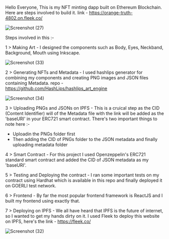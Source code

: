 Hello Everyone, This is my NFT minting dapp built on Ethereum Blockchain. Here are steps involved to build it. 
link - https://orange-truth-4802.on.fleek.co/

![Screenshot (27)](https://user-images.githubusercontent.com/106004070/194912236-331916b7-1580-42fa-8589-7922b30e7b90.png)

Steps involved in this :-

1 > Making Art - I designed the components such as Body, Eyes, Neckband, Background, Mouth using Inkscape. 

![Screenshot (33)](https://user-images.githubusercontent.com/106004070/194918381-71e93d1b-659d-49da-87e2-094a13fbe99a.png)

2 > Generating NFTs and Metadata - I used hashlips generator for combining my components and creating PNG images and JSON files containing Metadata. repo - https://github.com/HashLips/hashlips_art_engine

![Screenshot (34)](https://user-images.githubusercontent.com/106004070/194918434-fb26a46f-5196-47a1-a01f-0dcffa4fa7bb.png)

3 > Uploading PNGs and JSONs on IPFS - This is a cruical step as the CID (Content Identifier) will of the Metadata file with the link will be added as the 'baseURI' in    your ERC721 smart contract. There's two important things to note here :- 
  * Uploadin the PNGs folder first 
  * Then adding the CID of PNGs folder to the JSON metadata and finally uploading metadata folder
 
4 > Smart Contract - For this project I used Openzeppelin's ERC721 standard smart contract and added the CID of JSON metadata as my 'baseURI'.

5 > Testing and Deploying the contract - I ran some important tests on my contract using Hardhat which is available in this repo and finally deployed it on GOERLI test network.

6 > Frontend - By far the most popular frontend framework is ReactJS and I built my frontend using exactly that. 

7 > Deploying on IPFS - We all have heard that IPFS is the future of internet, so I wanted to get my hands dirty on it. I used Fleek to deploy this website on IPFS, here's the link - https://fleek.co/

![Screenshot (32)](https://user-images.githubusercontent.com/106004070/194916229-9bad7b2e-e343-437d-befb-a085e46e9b89.png)




